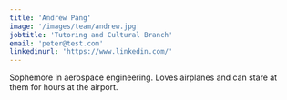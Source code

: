 ```yaml
---
title: 'Andrew Pang'
image: '/images/team/andrew.jpg'
jobtitle: 'Tutoring and Cultural Branch'
email: 'peter@test.com'
linkedinurl: 'https://www.linkedin.com/'
---
```


Sophemore in aerospace engineering. Loves airplanes and can stare at them for hours at the airport.
